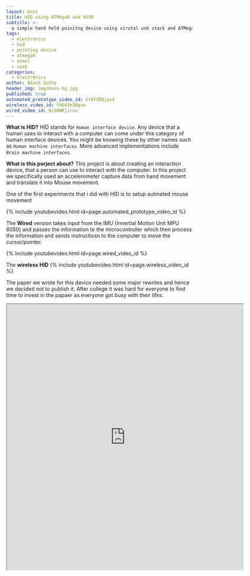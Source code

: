 ```yaml
---
layout: post
title: HID using ATMega8 and VUSB
subtitle: >-
  a simple hand held poinitng device using virutal usb stack and ATMega8
tags:
  - electronics
  - hid
  - pointing device
  - atmega8
  - atmel
  - vusb
categories:
  - electronics
author: Akash Gutha
header_img: img/main-bg.jpg
published: true
automated_prototype_video_id: VrKFSRQjys4
wireless_video_id: t9G43n3Bgvw
wired_video_id: 9c5HWRjiruo
---
```

__What is HID?__
HID stands for `Human interface device`. Any device that a human uses to interact with a computer can come under this category of human interface devices. You might be knowing these by other names such as `Human machine interfaces`. More advanced implementations include `Brain machine interfaces`. 

__What is this porject about?__
This project is about creating an interaction device, that a person can use to interact with the computer. In this project we specifically used an accelerometer capture data from hand movement and translate it into Mouse movement.

One of the first experiments that i did with HID is to setup autmated mouse movement

{% include youtubevideo.html id=page.automated_prototype_video_id %}


The __Wired__ version takes input from the IMU (Innertial Motion Unit MPU 6050) and passes the information to the microcontroller which then process the information and sends instructiosn to the computer to move the cursor/pointer.

{% include youtubevideo.html id=page.wired_video_id %}

The __wireless HID__
{% include youtubevideo.html id=page.wireless_video_id %}

The paper we wrote for this device needed some major rewrites and hence we decided not to publish it. After college it was hard for everyone to find time to invest in the papaer as everyone got busy with their lifes.


<iframe class="resume" src="https://drive.google.com/file/d/0B5LD46uw6OKIX1o5QmpUcUZkMTVDUVI5elpJbXZWS0hKYUt3/preview" width="640" height="720"></iframe>

